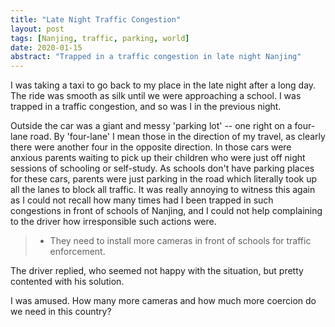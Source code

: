 ```yaml
---
title: "Late Night Traffic Congestion"
layout: post
tags: [Nanjing, traffic, parking, world]
date: 2020-01-15
abstract: "Trapped in a traffic congestion in late night Nanjing"
---
```

I was taking a taxi to go back to my place in the late night after a long day. The ride was smooth as silk until we were approaching a school. I was trapped in a traffic congestion, and so was I in the previous night.

Outside the car was a giant and messy 'parking lot' -- one right on a four-lane road. By 'four-lane' I mean those in the direction of my travel, as clearly there were another four in the opposite direction. In those cars were anxious parents waiting to pick up their children who were just off night sessions of schooling or self-study. As schools don't have parking places for these cars, parents were just parking in the road which literally took up all the lanes to block all traffic. It was really annoying to witness this again as I could not recall how many times had I been trapped in such congestions in front of schools of Nanjing, and I could not help complaining to the driver how irresponsible such actions were.

> - They need to install more cameras in front of schools for traffic enforcement.

The driver replied, who seemed not happy with the situation, but pretty contented with his solution.

I was amused. How many more cameras and how much more coercion do we need in this country?
